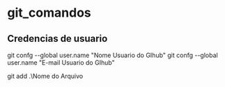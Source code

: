 # git_comandos

## Credencias de usuario

git confg --global user.name "Nome Usuario do GIhub"
git confg --global user.name "E-mail Usuario do GIhub"

git add .\Nome do Arquivo
